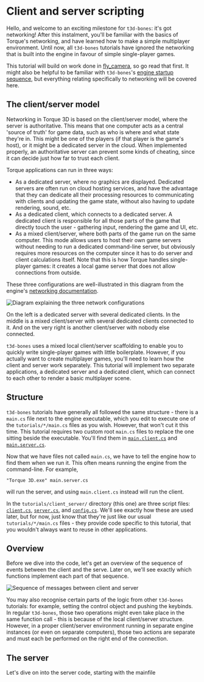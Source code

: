 # Client and server scripting

Hello, and welcome to an exciting milestone for `t3d-bones`: it's got networking!
After this instalment, you'll be familiar with the basics of Torque's networking, and have learned how to make a simple multiplayer environment.
Until now, all `t3d-bones` tutorials have ignored the networking that is built into the engine in favour of simple single-player games.

This tutorial will build on work done in [fly_camera](../fly_camera), so go read that first.
It might also be helpful to be familiar with `t3d-bones`'s [engine startup sequence](../the_main_file), but everything relating specifically to networking will be covered here.

## The client/server model

Networking in Torque 3D is based on the client/server model, where the server is authoritative.
This means that one computer acts as a central 'source of truth' for game data, such as who is where and what state they're in.
This might be one of the players (if that player is the game's host), or it might be a dedicated server in the cloud.
When implemented properly, an authoritative server can prevent some kinds of cheating, since it can decide just how far to trust each client.

Torque applications can run in three ways:

 * As a dedicated server, where no graphics are displayed.
   Dedicated servers are often run on cloud hosting services, and have the advantage that they can dedicate all their processing resources to communicating with clients and updating the game state, without also having to update rendering, sound, etc.
 * As a dedicated client, which connects to a dedicated server.
   A dedicated client is responsible for all those parts of the game that directly touch the user - gathering input, rendering the game and UI, etc.
 * As a mixed client/server, where both parts of the game run on the same computer.
   This mode allows users to host their own game servers without needing to run a dedicated command-line server, but obviously requires more resources on the computer since it has to do server and client calculations itself.
   Note that this is how Torque handles single-player games: it creates a local game server that does not allow connections from outside.

These three configurations are well-illustrated in this diagram from the engine's [networking documentation](http://docs.garagegames.com/torque-3d/reference/group__Networking.html#_details).

 ![Diagram explaining the three network configurations](http://docs.garagegames.com/torque-3d/reference/images/networkingServerTypes.png)

On the left is a dedicated server with several dedicated clients.
In the middle is a mixed client/server with several dedicated clients connected to it.
And on the very right is another client/server with nobody else connected.

`t3d-bones` uses a mixed local client/server scaffolding to enable you to quickly write single-player games with little boilerplate.
However, if you actually want to create multiplayer games, you'll need to learn how the client and server work separately.
This tutorial will implement two separate applications, a dedicated server and a dedicated client, which can connect to each other to render a basic multiplayer scene.

## Structure

`t3d-bones` tutorials have generally all followed the same structure - there is a `main.cs` file next to the engine executable, which you edit to execute one of the `tutorials/*/main.cs` files as you wish.
However, that won't cut it this time.
This tutorial requires two custom root `main.cs` files to replace the one sitting beside the executable.
You'll find them in [`main.client.cs`](../../main.client.cs) and [`main.server.cs`](../../main.server.cs).

Now that we have files not called `main.cs`, we have to tell the engine how to find them when we run it.
This often means running the engine from the command-line.
For example,

    "Torque 3D.exe" main.server.cs

will run the server, and using `main.client.cs` instead will run the client.

In the `tutorials/client_server/` directory (this one) are three script files: [`client.cs`](./client.cs), [`server.cs`](./server.cs), and [`config.cs`](./config.cs).
We'll see exactly how these are used later, but for now, just know that they're just like our usual `tutorials/*/main.cs` files - they provide code specific to this tutorial, that you wouldn't always want to reuse in other applications.

## Overview

Before we dive into the code, let's get an overview of the sequence of events between the client and the serve.
Later on, we'll see exactly which functions implement each part of that sequence.

![Sequence of messages between client and server](https://cloud.githubusercontent.com/assets/904269/4244078/27eee11e-3a1a-11e4-9c68-c0f539122e42.png)

[//]: # (http://bramp.github.io/js-sequence-diagrams/)
[//]: # (Note over Server: Listen for connections)
[//]: # (Note over Client: Connect to server IP)
[//]: # (Client->Server: connection request)
[//]: # (Note over Server: allow connection)
[//]: # (Server->Client: welcome!)
[//]: # (Note over Client: push loading UI)
[//]: # (Server->Client: transmit datablocks)
[//]: # (Note over Server: create camera, set\nclient's control object)
[//]: # (Server->Client: transmit ghost objects)
[//]: # (Note over Client: push game UI and keybinds)
[//]: # (Client-->>Server: input updates)
[//]: # (Server-->>Client: ghost updates)
[//]: # (Note right of Server: etcetera)

You may also recognise certain parts of the logic from other `t3d-bones` tutorials: for example, setting the control object and pushing the keybinds.
In regular `t3d-bones`, those two operations might even take place in the same function call - this is because of the local client/server structure.
However, in a proper client/server environment running in separate engine instances (or even on separate computers), those two actions are separate and must each be performed on the right end of the connection.

## The server

Let's dive on into the server code, starting with the mainfile
